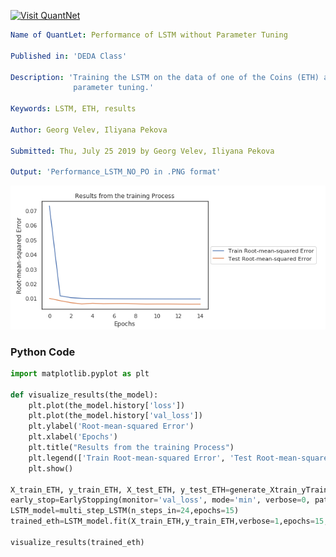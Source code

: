 [<img src="https://github.com/QuantLet/Styleguide-and-FAQ/blob/master/pictures/banner.png" width="888" alt="Visit QuantNet">](http://quantlet.de/)

```yaml
Name of QuantLet: Performance of LSTM without Parameter Tuning

Published in: 'DEDA Class'

Description: 'Training the LSTM on the data of one of the Coins (ETH) and analysing the results on the test set without
              parameter tuning.'

Keywords: LSTM, ETH, results

Author: Georg Velev, Iliyana Pekova

Submitted: Thu, July 25 2019 by Georg Velev, Iliyana Pekova

Output: 'Performance_LSTM_NO_PO in .PNG format'
```

![Picture1](Performance_LSTM_NO_PO.PNG)


### Python Code
```python
import matplotlib.pyplot as plt

def visualize_results(the_model):
    plt.plot(the_model.history['loss'])
    plt.plot(the_model.history['val_loss'])
    plt.ylabel('Root-mean-squared Error')
    plt.xlabel('Epochs')
    plt.title("Results from the training Process")
    plt.legend(['Train Root-mean-squared Error', 'Test Root-mean-squared Error'], loc='center left', bbox_to_anchor=(1, 0.5))
    plt.show()

X_train_ETH, y_train_ETH, X_test_ETH, y_test_ETH=generate_Xtrain_yTrain_Xtest_Ytest(ETH,0.8,24,24)
early_stop=EarlyStopping(monitor='val_loss', mode='min', verbose=0, patience=10, restore_best_weights=True)
LSTM_model=multi_step_LSTM(n_steps_in=24,epochs=15)
trained_eth=LSTM_model.fit(X_train_ETH,y_train_ETH,verbose=1,epochs=15,validation_data=(X_test_ETH,y_test_ETH))

visualize_results(trained_eth)
```
